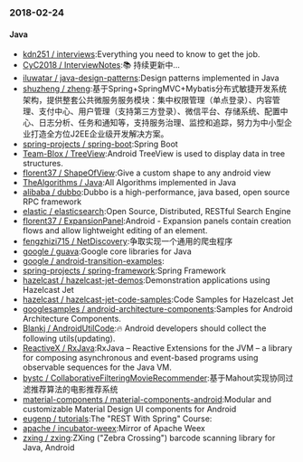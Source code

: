 ### 2018-02-24

#### Java
* [kdn251 / interviews](https://github.com/kdn251/interviews):Everything you need to know to get the job.
* [CyC2018 / InterviewNotes](https://github.com/CyC2018/InterviewNotes):📚
持续更新中...
* [iluwatar / java-design-patterns](https://github.com/iluwatar/java-design-patterns):Design patterns implemented in Java
* [shuzheng / zheng](https://github.com/shuzheng/zheng):基于Spring+SpringMVC+Mybatis分布式敏捷开发系统架构，提供整套公共微服务服务模块：集中权限管理（单点登录）、内容管理、支付中心、用户管理（支持第三方登录）、微信平台、存储系统、配置中心、日志分析、任务和通知等，支持服务治理、监控和追踪，努力为中小型企业打造全方位J2EE企业级开发解决方案。
* [spring-projects / spring-boot](https://github.com/spring-projects/spring-boot):Spring Boot
* [Team-Blox / TreeView](https://github.com/Team-Blox/TreeView):Android TreeView is used to display data in tree structures.
* [florent37 / ShapeOfView](https://github.com/florent37/ShapeOfView):Give a custom shape to any android view
* [TheAlgorithms / Java](https://github.com/TheAlgorithms/Java):All Algorithms implemented in Java
* [alibaba / dubbo](https://github.com/alibaba/dubbo):Dubbo is a high-performance, java based, open source RPC framework
* [elastic / elasticsearch](https://github.com/elastic/elasticsearch):Open Source, Distributed, RESTful Search Engine
* [florent37 / ExpansionPanel](https://github.com/florent37/ExpansionPanel):Android - Expansion panels contain creation flows and allow lightweight editing of an element.
* [fengzhizi715 / NetDiscovery](https://github.com/fengzhizi715/NetDiscovery):争取实现一个通用的爬虫程序
* [google / guava](https://github.com/google/guava):Google core libraries for Java
* [google / android-transition-examples](https://github.com/google/android-transition-examples):
* [spring-projects / spring-framework](https://github.com/spring-projects/spring-framework):Spring Framework
* [hazelcast / hazelcast-jet-demos](https://github.com/hazelcast/hazelcast-jet-demos):Demonstration applications using Hazelcast Jet
* [hazelcast / hazelcast-jet-code-samples](https://github.com/hazelcast/hazelcast-jet-code-samples):Code Samples for Hazelcast Jet
* [googlesamples / android-architecture-components](https://github.com/googlesamples/android-architecture-components):Samples for Android Architecture Components.
* [Blankj / AndroidUtilCode](https://github.com/Blankj/AndroidUtilCode):🔥
Android developers should collect the following utils(updating).
* [ReactiveX / RxJava](https://github.com/ReactiveX/RxJava):RxJava – Reactive Extensions for the JVM – a library for composing asynchronous and event-based programs using observable sequences for the Java VM.
* [bystc / CollaborativeFilteringMovieRecommender](https://github.com/bystc/CollaborativeFilteringMovieRecommender):基于Mahout实现协同过滤推荐算法的电影推荐系统
* [material-components / material-components-android](https://github.com/material-components/material-components-android):Modular and customizable Material Design UI components for Android
* [eugenp / tutorials](https://github.com/eugenp/tutorials):The "REST With Spring" Course:
* [apache / incubator-weex](https://github.com/apache/incubator-weex):Mirror of Apache Weex
* [zxing / zxing](https://github.com/zxing/zxing):ZXing ("Zebra Crossing") barcode scanning library for Java, Android
